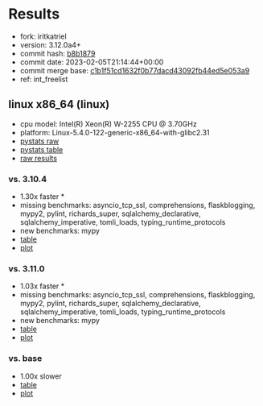 # Results

- fork: iritkatriel
- version: 3.12.0a4+
- commit hash: [b8b1879](https://github.com/iritkatriel/cpython/commit/b8b1879)
- commit date: 2023-02-05T21:14:44+00:00
- commit merge base: [c1b1f51cd1632f0b77dacd43092fb44ed5e053a9](https://github.com/iritkatriel/cpython/commit/c1b1f51cd1632f0b77dacd43092fb44ed5e053a9)
- ref: int_freelist

## linux x86_64 (linux)

- cpu model: Intel(R) Xeon(R) W-2255 CPU @ 3.70GHz
- platform: Linux-5.4.0-122-generic-x86_64-with-glibc2.31
- [pystats raw](bm-20230205-linux-x86_64-iritkatriel-int_freelist-3.12.0a4%2B-b8b1879-pystats.json)
- [pystats table](bm-20230205-linux-x86_64-iritkatriel-int_freelist-3.12.0a4%2B-b8b1879-pystats.md)
- [raw results](bm-20230205-linux-x86_64-iritkatriel-int_freelist-3.12.0a4%2B-b8b1879.json)

### vs. 3.10.4

- 1.30x faster \*
- missing benchmarks: asyncio_tcp_ssl, comprehensions, flaskblogging, mypy2, pylint, richards_super, sqlalchemy_declarative, sqlalchemy_imperative, tomli_loads, typing_runtime_protocols
- new benchmarks: mypy
- [table](bm-20230205-linux-x86_64-iritkatriel-int_freelist-3.12.0a4%2B-b8b1879-vs-3.10.4.md)
- [plot](bm-20230205-linux-x86_64-iritkatriel-int_freelist-3.12.0a4%2B-b8b1879-vs-3.10.4.png)

### vs. 3.11.0

- 1.03x faster \*
- missing benchmarks: asyncio_tcp_ssl, comprehensions, flaskblogging, mypy2, pylint, richards_super, sqlalchemy_declarative, sqlalchemy_imperative, tomli_loads, typing_runtime_protocols
- new benchmarks: mypy
- [table](bm-20230205-linux-x86_64-iritkatriel-int_freelist-3.12.0a4%2B-b8b1879-vs-3.11.0.md)
- [plot](bm-20230205-linux-x86_64-iritkatriel-int_freelist-3.12.0a4%2B-b8b1879-vs-3.11.0.png)

### vs. base

- 1.00x slower
- [table](bm-20230205-linux-x86_64-iritkatriel-int_freelist-3.12.0a4%2B-b8b1879-vs-base.md)
- [plot](bm-20230205-linux-x86_64-iritkatriel-int_freelist-3.12.0a4%2B-b8b1879-vs-base.png)


